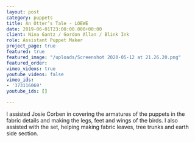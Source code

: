 ```yaml
---
layout: post
category: puppets
title: An Otter’s Tale - LOEWE
date: 2019-06-01T23:00:00.000+00:00
client: Nina Gantz / Gordon Allan / Blink Ink
role: Assistant Puppet Maker
project_page: true
featured: true
featured_image: "/uploads/Screenshot 2020-05-12 at 21.26.20.png"
featured_order: 
vimeo_videos: true
youtube_videos: false
vimeo_ids:
- '373116069'
youtube_ids: []

---
```

I assisted Josie Corben in covering the armatures of the puppets in the fabric details and making the legs, feet and wings of the birds. I also assisted with the set, helping making fabric leaves, tree trunks and earth side section.
